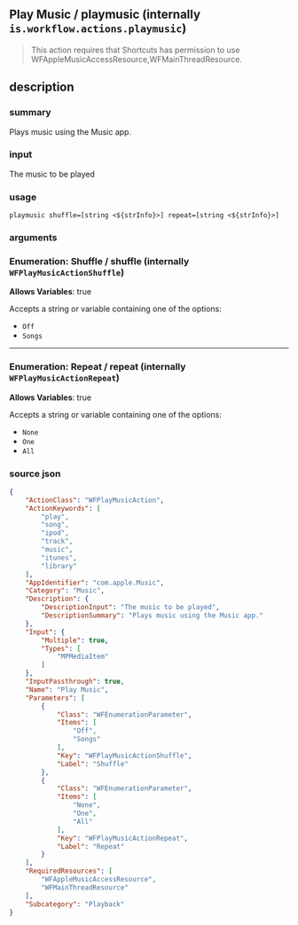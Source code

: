 
## Play Music / playmusic (internally `is.workflow.actions.playmusic`)


> This action requires that Shortcuts has permission to use WFAppleMusicAccessResource,WFMainThreadResource.


## description
### summary
Plays music using the Music app.

### input
The music to be played


### usage
`playmusic shuffle=[string <${strInfo}>] repeat=[string <${strInfo}>]`

### arguments
### Enumeration: Shuffle / shuffle (internally `WFPlayMusicActionShuffle`)
**Allows Variables**: true



Accepts a string 
or variable
containing one of the options:

- `Off`
- `Songs`

---

### Enumeration: Repeat / repeat (internally `WFPlayMusicActionRepeat`)
**Allows Variables**: true



Accepts a string 
or variable
containing one of the options:

- `None`
- `One`
- `All`

### source json

```json
{
	"ActionClass": "WFPlayMusicAction",
	"ActionKeywords": [
		"play",
		"song",
		"ipod",
		"track",
		"music",
		"itunes",
		"library"
	],
	"AppIdentifier": "com.apple.Music",
	"Category": "Music",
	"Description": {
		"DescriptionInput": "The music to be played",
		"DescriptionSummary": "Plays music using the Music app."
	},
	"Input": {
		"Multiple": true,
		"Types": [
			"MPMediaItem"
		]
	},
	"InputPassthrough": true,
	"Name": "Play Music",
	"Parameters": [
		{
			"Class": "WFEnumerationParameter",
			"Items": [
				"Off",
				"Songs"
			],
			"Key": "WFPlayMusicActionShuffle",
			"Label": "Shuffle"
		},
		{
			"Class": "WFEnumerationParameter",
			"Items": [
				"None",
				"One",
				"All"
			],
			"Key": "WFPlayMusicActionRepeat",
			"Label": "Repeat"
		}
	],
	"RequiredResources": [
		"WFAppleMusicAccessResource",
		"WFMainThreadResource"
	],
	"Subcategory": "Playback"
}
```
